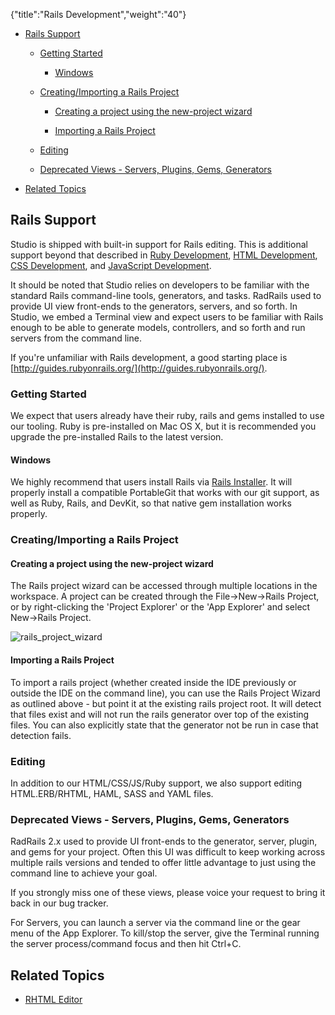 {"title":"Rails Development","weight":"40"}

* [Rails Support](#RailsSupport)

  * [Getting Started](#GettingStarted)

    * [Windows](#Windows)

  * [Creating/Importing a Rails Project](#Creating/ImportingaRailsProject)

    * [Creating a project using the new-project wizard](#Creatingaprojectusingthenew-projectwizard)

    * [Importing a Rails Project](#ImportingaRailsProject)

  * [Editing](#Editing)

  * [Deprecated Views - Servers, Plugins, Gems, Generators](#DeprecatedViews-Servers,Plugins,Gems,Generators)

* [Related Topics](#RelatedTopics)


## Rails Support

Studio is shipped with built-in support for Rails editing. This is additional support beyond that described in [Ruby Development](/docs/appc/Axway_Appcelerator_Studio/Axway_Appcelerator_Studio_Guide/Web_Development/Ruby_Development/), [HTML Development](/docs/appc/Axway_Appcelerator_Studio/Axway_Appcelerator_Studio_Guide/Web_Development/HTML_Development/), [CSS Development](/docs/appc/Axway_Appcelerator_Studio/Axway_Appcelerator_Studio_Guide/Web_Development/CSS_Development/), and [JavaScript Development](/docs/appc/Axway_Appcelerator_Studio/Axway_Appcelerator_Studio_Guide/Web_Development/JavaScript_Development/).

It should be noted that Studio relies on developers to be familiar with the standard Rails command-line tools, generators, and tasks. RadRails used to provide UI view front-ends to the generators, servers, and so forth. In Studio, we embed a Terminal view and expect users to be familiar with Rails enough to be able to generate models, controllers, and so forth and run servers from the command line.

If you're unfamiliar with Rails development, a good starting place is [http://guides.rubyonrails.org/](http://guides.rubyonrails.org/).

### Getting Started

We expect that users already have their ruby, rails and gems installed to use our tooling. Ruby is pre-installed on Mac OS X, but it is recommended you upgrade the pre-installed Rails to the latest version.

#### Windows

We highly recommend that users install Rails via [Rails Installer](http://railsinstaller.org/en). It will properly install a compatible PortableGit that works with our git support, as well as Ruby, Rails, and DevKit, so that native gem installation works properly.

### Creating/Importing a Rails Project

#### Creating a project using the new-project wizard

The Rails project wizard can be accessed through multiple locations in the workspace.
A project can be created through the File->New->Rails Project, or by right-clicking the 'Project Explorer' or the 'App Explorer' and select New->Rails Project.

![rails_project_wizard](/Images/appc/download/attachments/30083026/rails_project_wizard.png)

#### Importing a Rails Project

To import a rails project (whether created inside the IDE previously or outside the IDE on the command line), you can use the Rails Project Wizard as outlined above - but point it at the existing rails project root. It will detect that files exist and will not run the rails generator over top of the existing files. You can also explicitly state that the generator not be run in case that detection fails.

### Editing

In addition to our HTML/CSS/JS/Ruby support, we also support editing HTML.ERB/RHTML, HAML, SASS and YAML files.

### Deprecated Views - Servers, Plugins, Gems, Generators

RadRails 2.x used to provide UI front-ends to the generator, server, plugin, and gems for your project. Often this UI was difficult to keep working across multiple rails versions and tended to offer little advantage to just using the command line to achieve your goal.

If you strongly miss one of these views, please voice your request to bring it back in our bug tracker.

For Servers, you can launch a server via the command line or the gear menu of the App Explorer. To kill/stop the server, give the Terminal running the server process/command focus and then hit Ctrl+C.

## Related Topics

* [RHTML Editor](/docs/appc/Axway_Appcelerator_Studio/Axway_Appcelerator_Studio_Guide/Web_Development/Rails_Development/RHTML_Editor/)
